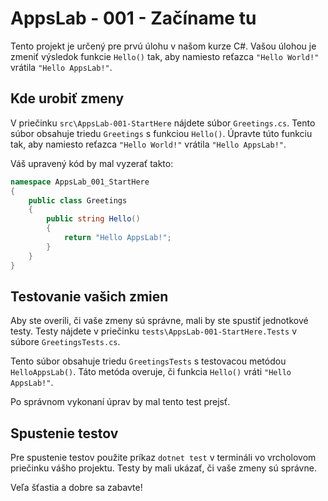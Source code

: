 # AppsLab - 001 - Začíname tu

Tento projekt je určený pre prvú úlohu v našom kurze C#. Vašou úlohou je zmeniť výsledok funkcie `Hello()` tak, aby namiesto reťazca `"Hello World!"` vrátila `"Hello AppsLab!"`.

## Kde urobiť zmeny

V priečinku `src\AppsLab-001-StartHere` nájdete súbor `Greetings.cs`. Tento súbor obsahuje triedu `Greetings` s funkciou `Hello()`. Úpravte túto funkciu tak, aby namiesto reťazca `"Hello World!"` vrátila `"Hello AppsLab!"`.

Váš upravený kód by mal vyzerať takto:

```csharp
namespace AppsLab_001_StartHere
{
    public class Greetings
    {
        public string Hello()
        {
            return "Hello AppsLab!";
        }
    }
}
```

## Testovanie vašich zmien

Aby ste overili, či vaše zmeny sú správne, mali by ste spustiť jednotkové testy. Testy nájdete v priečinku `tests\AppsLab-001-StartHere.Tests` v súbore `GreetingsTests.cs`.

Tento súbor obsahuje triedu `GreetingsTests` s testovacou metódou `HelloAppsLab()`. Táto metóda overuje, či funkcia `Hello()` vráti `"Hello AppsLab!"`.

Po správnom vykonaní úprav by mal tento test prejsť.

## Spustenie testov

Pre spustenie testov použite príkaz `dotnet test` v termináli vo vrcholovom priečinku vášho projektu. Testy by mali ukázať, či vaše zmeny sú správne.

Veľa šťastia a dobre sa zabavte!
